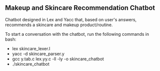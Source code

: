 ## Makeup and Skincare Recommendation Chatbot

Chatbot designed in Lex and Yacc that, based on user's answers, recommends a skincare and makeup product/routine.

To start a conversation with the chatbot, run the following commands in bash:
<ul>
  <li> lex skincare_lexer.l </li>
  <li> yacc -d skincare_parser.y </li>
  <li>  gcc y.tab.c lex.yy.c -ll -ly -o skincare_chatbot </li>
  <li> ./skincare_chatbot </li>
</ul>
